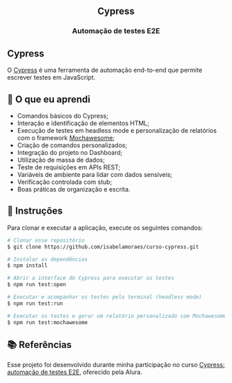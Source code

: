 <h2 align="center">
  Cypress
</h2>

<h3 align="center">
  Automação de testes E2E
</h3>

##  Cypress

O [Cypress](https://www.cypress.io/) é uma ferramenta de automação end-to-end que permite escrever testes em JavaScript.

## 📁 O que eu aprendi

- Comandos básicos do Cypress;
- Interação e identificação de elementos HTML;
- Execução de testes em headless mode e personalização de relatórios com o framework [Mochawesome](https://www.npmjs.com/package/mochawesome);
- Criação de comandos personalizados;
- Integração do projeto no Dashboard;
- Utilização de massa de dados;
- Teste de requisições em APIs REST;
- Variáveis de ambiente para lidar com dados sensíveis;
- Verificação controlada com stub;
- Boas práticas de organização e escrita.

## 📃 Instruções

Para clonar e executar a aplicação, execute os seguintes comandos:

```bash
# Clonar esse repositório
$ git clone https://github.com/isabelamoraes/curso-cypress.git

# Instalar as dependências
$ npm install

# Abrir a interface do Cypress para executar os testes
$ npm run test:open

# Executar e acompanhar os testes pelo terminal (headless mode)
$ npm run test:run

# Executar os testes e gerar um relatório personalizado com Mochawesome
$ npm run test:mochawesome

```

## 📚 Referências

Esse projeto foi desenvolvido durante minha participação no curso [Cypress: automação de testes E2E](https://cursos.alura.com.br/course/cypress-automacao-testes-e2e), oferecido pela Alura.
